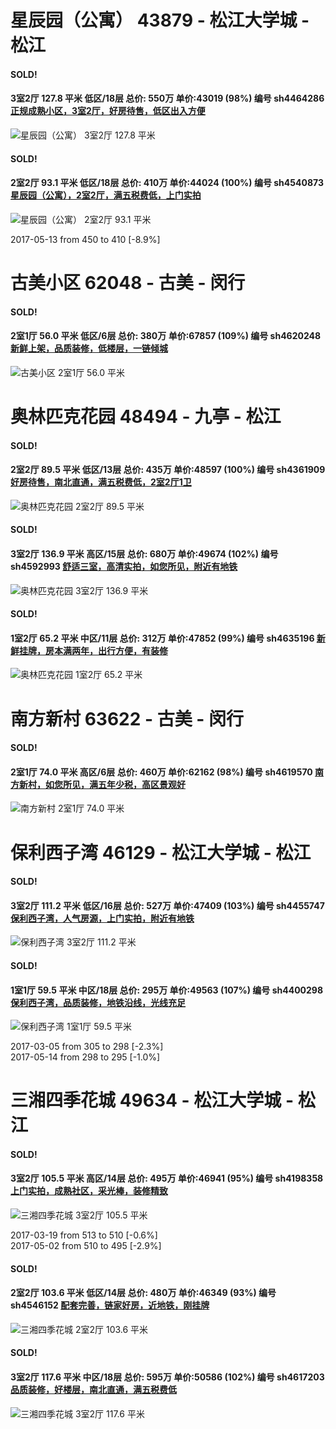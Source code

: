 # 星辰园（公寓） 43879 - 松江大学城 - 松江

#### SOLD!
#### 3室2厅 127.8 平米 低区/18层 总价: 550万 单价:43019 (98%) 编号 sh4464286 [正规成熟小区，3室2厅，好房待售，低区出入方便](https://href.li/?http://sh.lianjia.com/ershoufang/sh4464286.html)

![星辰园（公寓） 3室2厅 127.8 平米](http://cdn7.dooioo.com/static/img/new-version/default_block.png)



    
#### SOLD!
#### 2室2厅 93.1 平米 低区/18层 总价: 410万 单价:44024 (100%) 编号 sh4540873 [星辰园（公寓），2室2厅，满五税费低，上门实拍](https://href.li/?http://sh.lianjia.com/ershoufang/sh4540873.html)

![星辰园（公寓） 2室2厅 93.1 平米](http://cdn1.dooioo.com/fetch/vp/fy/gi/20160516/65c16e97-a9c6-4cea-a5ed-f756cf487d3b.jpg_200x150.jpg)

2017-05-13 from 450 to 410 [-8.9%]

    


# 古美小区 62048 - 古美 - 闵行

#### SOLD!
#### 2室1厅 56.0 平米 低区/6层 总价: 380万 单价:67857 (109%) 编号 sh4620248 [新鲜上架，品质装修，低楼层，一链倾城](https://href.li/?http://sh.lianjia.com/ershoufang/sh4620248.html)

![古美小区 2室1厅 56.0 平米](http://cdn1.dooioo.com/fetch/vp/fy/gi/20170226/bc8d39f7-3731-4ce0-be13-e588938553a8.jpg_200x150.jpg)



    


# 奥林匹克花园 48494 - 九亭 - 松江

#### SOLD!
#### 2室2厅 89.5 平米 低区/13层 总价: 435万 单价:48597 (100%) 编号 sh4361909 [好房待售，南北直通，满五税费低，2室2厅1卫](https://href.li/?http://sh.lianjia.com/ershoufang/sh4361909.html)

![奥林匹克花园 2室2厅 89.5 平米](http://cdn1.dooioo.com/fetch/vp/fy/gi/20161029/6058de35-0666-43e1-9381-c7fd18ff8707.jpg_200x150.jpg)



    
#### SOLD!
#### 3室2厅 136.9 平米 高区/15层 总价: 680万 单价:49674 (102%) 编号 sh4592993 [舒适三室，高清实拍，如您所见，附近有地铁](https://href.li/?http://sh.lianjia.com/ershoufang/sh4592993.html)

![奥林匹克花园 3室2厅 136.9 平米](http://cdn1.dooioo.com/fetch/vp/fy/gi/20170419/e852a2b2-9239-4609-af90-0faedfb6dc65.jpg_200x150.jpg)



    
#### SOLD!
#### 1室2厅 65.2 平米 中区/11层 总价: 312万 单价:47852 (99%) 编号 sh4635196 [新鲜挂牌，房本满两年，出行方便，有装修](https://href.li/?http://sh.lianjia.com/ershoufang/sh4635196.html)

![奥林匹克花园 1室2厅 65.2 平米](http://cdn7.dooioo.com/static/img/new-version/default_block.png)



    


# 南方新村 63622 - 古美 - 闵行

#### SOLD!
#### 2室1厅 74.0 平米 高区/6层 总价: 460万 单价:62162 (98%) 编号 sh4619570 [南方新村，如您所见，满五年少税，高区景观好](https://href.li/?http://sh.lianjia.com/ershoufang/sh4619570.html)

![南方新村 2室1厅 74.0 平米](http://cdn7.dooioo.com/static/img/new-version/default_block.png)



    


# 保利西子湾 46129 - 松江大学城 - 松江

#### SOLD!
#### 3室2厅 111.2 平米 低区/16层 总价: 527万 单价:47409 (103%) 编号 sh4455747 [保利西子湾，人气房源，上门实拍，附近有地铁](https://href.li/?http://sh.lianjia.com/ershoufang/sh4455747.html)

![保利西子湾 3室2厅 111.2 平米](http://cdn1.dooioo.com/fetch/vp/fy/gi/20160316/58792f7e-43de-47d1-9f85-e99500c4677f.jpg_200x150.jpg)



    
#### SOLD!
#### 1室1厅 59.5 平米 中区/18层 总价: 295万 单价:49563 (107%) 编号 sh4400298 [保利西子湾，品质装修，地铁沿线，光线充足](https://href.li/?http://sh.lianjia.com/ershoufang/sh4400298.html)

![保利西子湾 1室1厅 59.5 平米](http://cdn1.dooioo.com/fetch/vp/fy/gi/20151109/61bbb27c-243f-462c-bea1-a60750e185bd.jpg_200x150.jpg)

2017-03-05 from 305 to 298 [-2.3%]<br />2017-05-14 from 298 to 295 [-1.0%]

    


# 三湘四季花城 49634 - 松江大学城 - 松江

#### SOLD!
#### 3室2厅 105.5 平米 高区/14层 总价: 495万 单价:46941 (95%) 编号 sh4198358 [上门实拍，成熟社区，采光棒，装修精致](https://href.li/?http://sh.lianjia.com/ershoufang/sh4198358.html)

![三湘四季花城 3室2厅 105.5 平米](http://cdn1.dooioo.com/fetch/vp/fy/gi/20160813/3e153106-06a8-4492-b1b2-c8c83db45bba.jpg_200x150.jpg)

2017-03-19 from 513 to 510 [-0.6%]<br />2017-05-02 from 510 to 495 [-2.9%]

    
#### SOLD!
#### 2室2厅 103.6 平米 低区/14层 总价: 480万 单价:46349 (93%) 编号 sh4546152 [配套完善，链家好房，近地铁，刚挂牌](https://href.li/?http://sh.lianjia.com/ershoufang/sh4546152.html)

![三湘四季花城 2室2厅 103.6 平米](http://cdn1.dooioo.com/fetch/vp/fy/gi/20161030/2a00a46b-9ea1-44d4-a96c-2c37252a4ca1.jpg_200x150.jpg)



    
#### SOLD!
#### 3室2厅 117.6 平米 中区/18层 总价: 595万 单价:50586 (102%) 编号 sh4617203 [品质装修，好楼层，南北直通，满五税费低](https://href.li/?http://sh.lianjia.com/ershoufang/sh4617203.html)

![三湘四季花城 3室2厅 117.6 平米](http://cdn1.dooioo.com/fetch/vp/fy/gi/20160430/1d029918-a99b-46f0-9b09-7ca3b03c03ab.jpg_200x150.jpg)



    


